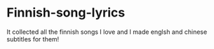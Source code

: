 # Finnish-song-lyrics
It collected all the finnish songs I love and I made englsh and chinese subtitles for them!
